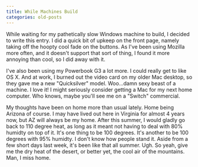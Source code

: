 ```yaml
---
title: While Machines Build
categories: old-posts
---
```

While waiting for my pathetically slow Windows machine to build, I decided to write this entry. I did a quick bit of upkeep on the front page, namely taking off the hoopty cool fade on the buttons. As I've been using Mozilla more often, and it doesn't support that sort of thing, I found it more annoying than cool, so I did away with it.
<!--more-->

I've also been using my Powerbook G3 a lot more. I could really get to like OS X. And at work, I burned out the video card on my older Mac desktop, so they gave me a new "Quicksilver" model. Woo...damn sexy beast of a machine. I love it! I might seriously consider getting a Mac for my next home computer. Who knows, maybe you'll see me on a "Switch" commercial.

My thoughts have been on home more than usual lately. Home being Arizona of course. I may have lived out here in Virginia for almost 4 years now, but AZ will always be my home. After this summer, I would gladly go back to 110 degree heat, as long as it meant not having to deal with 80% humidty on top of it. It's one thing to be 100 degrees. It's another to be 100 degrees with 95% humidty. I don't know how people stand it. Aside from a few short days last week, it's been like that all summer. Ugh. So yeah, give me the dry heat of the desert, or better yet, the cool air of the mountains. Man, I miss home.